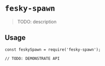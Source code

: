 # `fesky-spawn`

> TODO: description

## Usage

```
const feskySpawn = require('fesky-spawn');

// TODO: DEMONSTRATE API
```

